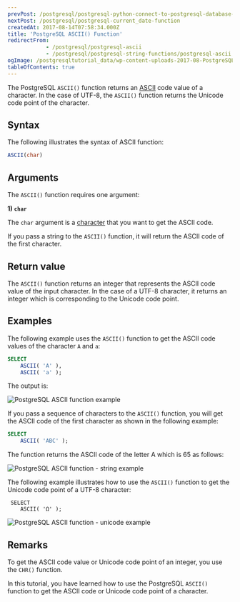 ```yaml
---
prevPost: /postgresql/postgresql-python-connect-to-postgresql-database-server
nextPost: /postgresql/postgresql-current_date-function
createdAt: 2017-08-14T07:58:34.000Z
title: 'PostgreSQL ASCII() Function'
redirectFrom:
            - /postgresql/postgresql-ascii 
            - /postgresql/postgresql-string-functions/postgresql-ascii
ogImage: /postgresqltutorial_data/wp-content-uploads-2017-08-PostgreSQL-ASCII-function-example.png
tableOfContents: true
---
```


The PostgreSQL `ASCII()` function returns an [ASCII](https://en.wikipedia.org/wiki/ASCII) code value of a character. In the case of UTF-8, the `ASCII()` function returns the Unicode code point of the character.

## Syntax

The following illustrates the syntax of ASCII function:

```sql
ASCII(char)
```

## Arguments

The `ASCII()` function requires one argument:

**1) `char`**

The `char` argument is a [character](/postgresql/postgresql-char-varchar-text) that you want to get the ASCII code.

If you pass a string to the `ASCII()` function, it will return the ASCII code of the first character.

## Return value

The `ASCII()` function returns an integer that represents the ASCII code value of the input character. In the case of a UTF-8 character, it returns an integer which is corresponding to the Unicode code point.

## Examples

The following example uses the `ASCII()` function to get the ASCII code values of the character `A` and `a`:

```sql
SELECT
    ASCII( 'A' ),
    ASCII( 'a' );
```

The output is:

![PostgreSQL ASCII function example](/postgresqltutorial_data/wp-content-uploads-2017-08-PostgreSQL-ASCII-function-example.png)

If you pass a sequence of characters to the `ASCII()` function, you will get the ASCII code of the first character as shown in the following example:

```sql
SELECT
    ASCII( 'ABC' );
```

The function returns the ASCII code of the letter A which is 65 as follows:

![PostgreSQL ASCII function - string example](/postgresqltutorial_data/wp-content-uploads-2017-08-PostgreSQL-ASCII-function-string-example.png)

The following example illustrates how to use the `ASCII()` function to get the Unicode code point of a UTF-8 character:

```
 SELECT
    ASCII( 'Ω' );
```

![PostgreSQL ASCII function - unicode example](/postgresqltutorial_data/wp-content-uploads-2017-08-PostgreSQL-ASCII-function-unicode-example.png)

## Remarks

To get the ASCII code value or Unicode code point of an integer, you use the `CHR()` function.

In this tutorial, you have learned how to use the PostgreSQL `ASCII()` function to get the ASCII code or Unicode code point of a character.
